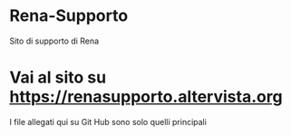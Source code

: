 # Rena-Supporto
Sito di supporto di Rena
# Vai al sito su https://renasupporto.altervista.org
I file allegati qui su Git Hub sono solo quelli principali

